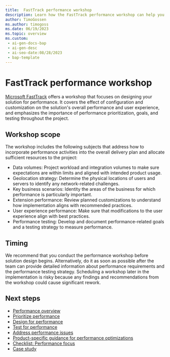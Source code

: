 ```yaml
---
title:  FastTrack performance workshop
description: Learn how the FastTrack performance workshop can help you prioritize and design for performance in your Dynamics 365 solutions.
author: TimoGossen
ms.author: timogoss
ms.date: 06/19/2023
ms.topic: overview
ms.custom:
 - ai-gen-docs-bap
 - ai-gen-desc
 - ai-seo-date:08/28/2023
 - bap-template
---
```


# FastTrack performance workshop

[Microsoft FastTrack](https://dynamics.microsoft.com/en-us/fasttrack/) offers a workshop that focuses on designing your solution for performance. It covers the effect of configuration and customization on the solution's overall performance and user experience, and emphasizes the importance of performance prioritization, goals, and testing throughout the project.

## Workshop scope

The workshop includes the following subjects that address how to incorporate performance activities into the overall delivery plan and allocate sufficient resources to the project:

- Data volumes: Project workload and integration volumes to make sure expectations are within limits and aligned with intended product usage.
- Geolocation strategy: Determine the physical locations of users and servers to identify any network-related challenges.
- Key business scenarios: Identity the areas of the business for which performance is particularly important.
- Extension performance: Review planned customizations to understand how implementation aligns with recommended practices.
- User experience performance: Make sure that modifications to the user experience align with best practices.
- Performance testing: Develop and document performance-related goals and a testing strategy to measure performance.

## Timing

We recommend that you conduct the performance workshop before solution design begins. Alternatively, do it as soon as possible after the team can provide detailed information about performance requirements and the performance testing strategy. Scheduling a workshop later in the implementation is risky because any findings and recommendations from the workshop could cause significant rework.

## Next steps

- [Performance overview](performing-solution.md)
- [Prioritize performance](performing-solution-prioritize-performance.md)
- [Design for performance](performing-solution-design-for-performance.md)
- [Test for performance](performing-solution-performance-testing-approach.md)
- [Address performance issues](performing-solution-address-performance-issues.md)
- [Product-specific guidance for performance optimizations](performing-solution-product-specific-guidance.md)
- [Checklist: Performance focus](performing-solution-product-checklist.md)
- [Case study](performing-solution-product-case-study.md)
